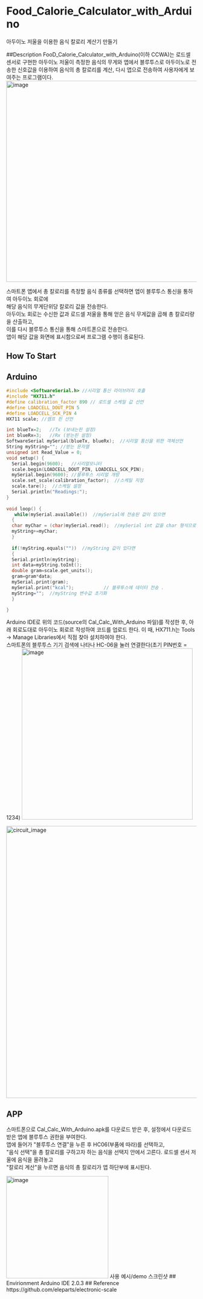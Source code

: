 # Food_Calorie_Calculator_with_Arduino
아두이노 저울을 이용한 음식 칼로리 계산기 만들기

##Description
FooD_Calorie_Calculator_with_Arduino(이하 CCWA)는 로드셀 센서로 구현한 아두이노 저울이 측정한 음식의 무게와 앱에서 블루투스로 아두이노로 전송한 신호값을 이용하여 음식의 총 칼로리를 계산, 다시 앱으로 전송하여 사용자에게 보여주는 프로그램이다.  
<img width="531" alt="image" src="https://user-images.githubusercontent.com/83822982/206906815-5ac16f84-598d-4831-86a3-03a29442337c.png">
  
스마트폰 앱에서 총 칼로리를 측정할 음식 종류를 선택하면 앱이 블루투스 통신을 통하여 아두이노 회로에   
해당 음식의 무게단위당 칼로리 값을 전송한다.  
아두이노 회로는 수신한 값과 로드셀 저울을 통해 얻은 음식 무게값을 곱해 총 칼로리량을 산출하고,  
이를 다시 블루투스 통신을 통해 스마트폰으로 전송한다.  
앱이 해당 값을 화면에 표시함으로써 프로그램 수행이 종료된다.

## How To Start
## Arduino
```c++
#include <SoftwareSerial.h> //시리얼 통신 라이브러리 호출
#include "HX711.h"
#define calibration_factor 890 // 로드셀 스케일 값 선언 
#define LOADCELL_DOUT_PIN 5
#define LOADCELL_SCK_PIN 4
HX711 scale; //엠프 핀 선언 

int blueTx=2;   //Tx (보내는핀 설정)
int blueRx=3;   //Rx (받는핀 설정)
SoftwareSerial mySerial(blueTx, blueRx);  //시리얼 통신을 위한 객체선언
String myString=""; //받는 문자열
unsigned int Read_Value = 0; 
void setup() {
  Serial.begin(9600);   //시리얼모니터 
  scale.begin(LOADCELL_DOUT_PIN, LOADCELL_SCK_PIN);
  mySerial.begin(9600); //블루투스 시리얼 개방
  scale.set_scale(calibration_factor);  //스케일 지정 
  scale.tare();  //스케일 설정
  Serial.println("Readings:"); 
}
 
void loop() {
   while(mySerial.available())  //mySerial에 전송된 값이 있으면
  {
  char myChar = (char)mySerial.read();  //mySerial int 값을 char 형식으로 변환
  myString+=myChar;  
  }
  
  if(!myString.equals(""))  //myString 값이 있다면
  {
  Serial.println(myString);
  int data=myString.toInt();
  double gram=scale.get_units();
  gram=gram*data;
  mySerial.print(gram);    
  mySerial.print("kcal");           // 블루투스에 데이터 전송 .
  myString="";  //myString 변수값 초기화
  }

}
```
Arduino IDE로 위의 코드(source의 Cal_Calc_With_Arduino 파일)를 작성한 후, 
아래 회로도대로 아두이노 회로르 작성하여 코드를 업로드 한다.
이 때, HX711.h는 Tools ->  Manage Libraries에서 직점 찾아 설치하여야 한다.  
스마트폰의 블루투스 기기 검색에 나타나 HC-06을 눌러 연결한다(초기 PIN번호 = 1234)
<img width="452" alt="image" src="https://user-images.githubusercontent.com/83822982/206904256-f31a8beb-e54e-4207-8ca0-db35baece432.png">

<img width="718" alt="circuit_image" src="https://user-images.githubusercontent.com/83822982/206903658-51b907e5-872c-475d-9567-46dee0a2fc9a.png">

## APP   
스마트폰으로 Cal_Calc_With_Arduino.apk를 다운로드 받은 후, 설정에서 다운로드 받은 앱에 블루투스 권한을 부여한다.  
앱에 들어가 "블루투스 연결"을 누른 후 HC06(부품에 따라)를 선택하고,  
"음식 선택"을 총 칼로리를 구하고자 하는 음식을 선택지 안에서 고른다.
로드셀 센서 저울에 음식을 올려놓고  
"칼로리 계산"을 누르면 음식의 총 칼로리가 앱 하단부에 표시된다.    

<img width="270" alt="image" src="https://user-images.githubusercontent.com/83822982/206906379-083060ab-1126-4e10-a5cd-14832f6da7d2.png">  
사용 예시/demo 스크린샷
## Envirionment
Arduino IDE 2.0.3
## Reference
https://github.com/eleparts/electronic-scale
